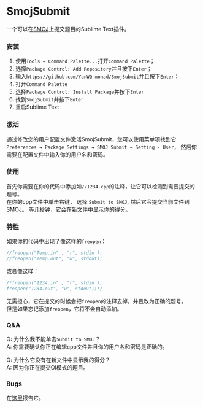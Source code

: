 # SmojSubmit
一个可以在[SMOJ](http://smoj.nhedu.net)上提交题目的Sublime Text插件。
  
### 安装
1. 使用`Tools → Command Palette...`打开`Command Palette`；
2. 选择`Package Control: Add Repository`并且按下`Enter`；
3. 输入`https://github.com/YanWQ-monad/SmojSubmit`并且按下`Enter`；
4. 打开`Command Palette`
5. 选择`Package Control: Install Package`并按下`Enter`
6. 找到`SmojSubmit`并按下`Enter`
7. 重启Sublime Text

### 激活
通过修改您的用户配置文件激活SmojSubmit，您可以使用菜单项找到它`Preferences → Package Settings → SMOJ Submit → Setting - User`，
然后你需要在配置文件中输入你的用户名和密码。

### 使用
首先你需要在你的代码中添加如`//1234.cpp`的注释，让它可以检测到需要提交的题号。  
在你的cpp文件中单击右键，
选择 `Submit to SMOJ`, 然后它会提交当前文件到SMOJ。
等几秒钟，它会在新文件中显示你的得分。

### 特性
如果你的代码中出现了像这样的`freopen`：
``` C++
//freopen("Temp.in" , "r", stdin );
//freopen("Temp.out", "w", stdout);
```
或者像这样：
``` C++
/*freopen("1234.in" , "r", stdin );
freopen("1234.out", "w", stdout);*/
```
无需担心，它在提交的时候会把`freopen`的注释去掉，并且改为正确的题号。  
但是如果忘记添加`freopen`，它将不会自动添加。

### Q&A
Q: 为什么我不能单击`Submit to SMOJ`？  
A: 你需要确认你正在编辑cpp文件并且你的用户名和密码是正确的。

Q: 为什么它没有在新文件中显示我的得分？  
A: 因为你正在提交OI模式的题目。

### Bugs
在[这里](https://github.com/YanWQ-monad/SmojSubmit/issues)报告它。
